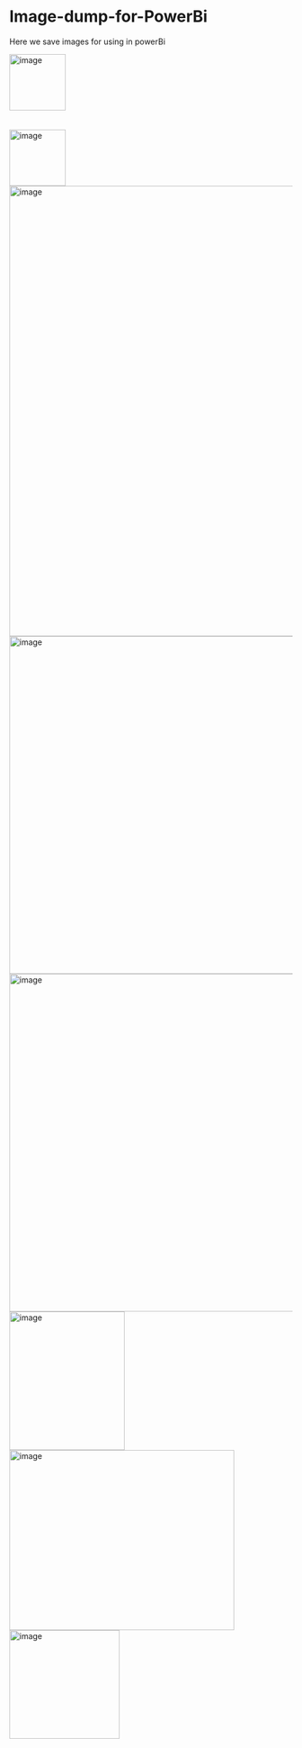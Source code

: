 # Image-dump-for-PowerBi
Here we save images for using in powerBi


<img width="100" height="100" alt="image" src="https://github.com/user-attachments/assets/c2fbb665-9b39-4912-90c9-6e90ea4ac993" />
<br><br><br>
<img width="100" height="100" alt="image" src="https://github.com/user-attachments/assets/7c1abff5-cabb-49f6-b770-2b3123705ad2" />

<img width="782" height="800" alt="image" src="https://github.com/user-attachments/assets/866d39e3-706e-4782-a30a-1291b875a34c" />

<img width="600" height="600" alt="image" src="https://github.com/user-attachments/assets/08dd05bc-2df1-4f23-b96a-a2ce1648df80" />

<img width="600" height="600" alt="image" src="https://github.com/user-attachments/assets/1302b6f5-a1f5-40ee-a2ac-486488e87224" />

<img width="205" height="246" alt="image" src="https://github.com/user-attachments/assets/0c56f716-481a-491b-969e-4329066e5216" />

<img width="400" height="320" alt="image" src="https://github.com/user-attachments/assets/f656d06b-4542-493d-b08a-41a60677f723" />

<img width="196" height="193" alt="image" src="https://github.com/user-attachments/assets/35505956-3377-4661-9334-516d77b1333c" />
